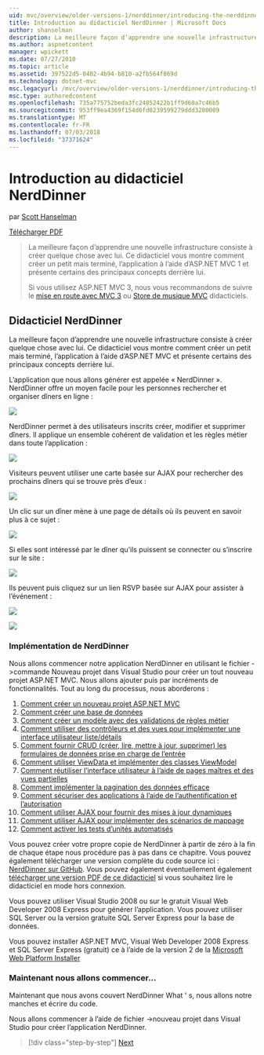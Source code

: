 ```yaml
---
uid: mvc/overview/older-versions-1/nerddinner/introducing-the-nerddinner-tutorial
title: Introduction au didacticiel NerdDinner | Microsoft Docs
author: shanselman
description: La meilleure façon d’apprendre une nouvelle infrastructure consiste à créer quelque chose avec lui. Ce didacticiel vous montre comment créer une application légère, mais complète, à l’aide de ASP.NE...
ms.author: aspnetcontent
manager: wpickett
ms.date: 07/27/2010
ms.topic: article
ms.assetid: 397522d5-0402-4b94-b810-a2fb564f869d
ms.technology: dotnet-mvc
msc.legacyurl: /mvc/overview/older-versions-1/nerddinner/introducing-the-nerddinner-tutorial
msc.type: authoredcontent
ms.openlocfilehash: 735a775752beda3fc24852422b1ff9d60a7c46b5
ms.sourcegitcommit: 953ff9ea4369f154d6fd0239599279ddd3280009
ms.translationtype: MT
ms.contentlocale: fr-FR
ms.lasthandoff: 07/03/2018
ms.locfileid: "37371624"
---
```

<a name="introducing-the-nerddinner-tutorial"></a>Introduction au didacticiel NerdDinner
====================
par [Scott Hanselman](https://github.com/shanselman)

[Télécharger PDF](http://aspnetmvcbook.s3.amazonaws.com/aspnetmvc-nerdinner_v1.pdf)

> La meilleure façon d’apprendre une nouvelle infrastructure consiste à créer quelque chose avec lui. Ce didacticiel vous montre comment créer un petit mais terminé, l’application à l’aide d’ASP.NET MVC 1 et présente certains des principaux concepts derrière lui.
> 
> Si vous utilisez ASP.NET MVC 3, nous vous recommandons de suivre le [mise en route avec MVC 3](../../older-versions/getting-started-with-aspnet-mvc3/cs/intro-to-aspnet-mvc-3.md) ou [Store de musique MVC](../../older-versions/mvc-music-store/mvc-music-store-part-1.md) didacticiels.


## <a name="nerddinner-tutorial"></a>Didacticiel NerdDinner

La meilleure façon d’apprendre une nouvelle infrastructure consiste à créer quelque chose avec lui. Ce didacticiel vous montre comment créer un petit mais terminé, l’application à l’aide d’ASP.NET MVC et présente certains des principaux concepts derrière lui.

L’application que nous allons générer est appelée « NerdDinner ». NerdDinner offre un moyen facile pour les personnes rechercher et organiser dîners en ligne :

![](introducing-the-nerddinner-tutorial/_static/image1.png)

NerdDinner permet à des utilisateurs inscrits créer, modifier et supprimer dîners. Il applique un ensemble cohérent de validation et les règles métier dans toute l’application :

![](introducing-the-nerddinner-tutorial/_static/image2.png)

Visiteurs peuvent utiliser une carte basée sur AJAX pour rechercher des prochains dîners qui se trouve près d’eux :

![](introducing-the-nerddinner-tutorial/_static/image3.png)

Un clic sur un dîner mène à une page de détails où ils peuvent en savoir plus à ce sujet :

![](introducing-the-nerddinner-tutorial/_static/image4.png)

Si elles sont intéressé par le dîner qu’ils puissent se connecter ou s’inscrire sur le site :

![](introducing-the-nerddinner-tutorial/_static/image5.png)

Ils peuvent puis cliquez sur un lien RSVP basée sur AJAX pour assister à l’événement :

![](introducing-the-nerddinner-tutorial/_static/image6.png)

![](introducing-the-nerddinner-tutorial/_static/image7.png)

### <a name="implementing-nerddinner"></a>Implémentation de NerdDinner

Nous allons commencer notre application NerdDinner en utilisant le fichier -&gt;commande Nouveau projet dans Visual Studio pour créer un tout nouveau projet ASP.NET MVC. Nous allons ajouter puis par incréments de fonctionnalités. Tout au long du processus, nous aborderons :

1. [Comment créer un nouveau projet ASP.NET MVC](# "créer un nouveau projet ASP.NET MVC")
2. [Comment créer une base de données](# "créer une base de données")
3. [Comment créer un modèle avec des validations de règles métier](# "créer un modèle avec des Validations de règles d’entreprise")
4. [Comment utiliser des contrôleurs et des vues pour implémenter une interface utilisateur liste/détails](# "utiliser les contrôleurs et les vues pour implémenter une interface utilisateur liste/détails")
5. [Comment fournir CRUD (créer, lire, mettre à jour, supprimer) les formulaires de données prise en charge de l’entrée](# "fournir CRUD (Create, Read, Update, Delete) données formulaire entrée prend en charge")
6. [Comment utiliser ViewData et implémenter des classes ViewModel](# "utiliser un ViewData et implémenter des Classes ViewModel")
7. [Comment réutiliser l’interface utilisateur à l’aide de pages maîtres et des vues partielles](# "réutiliser d’interface utilisateur à l’aide des Pages maîtres et des vues partielles")
8. [Comment implémenter la pagination des données efficace](# "implémenter de données efficace la pagination")
9. [Comment sécuriser des applications à l’aide de l’authentification et l’autorisation](# "sécurisé Applications à l’aide de l’authentification et autorisation")
10. [Comment utiliser AJAX pour fournir des mises à jour dynamiques](# "utiliser AJAX pour fournir des mises à jour dynamiques")
11. [Comment utiliser AJAX pour implémenter des scénarios de mappage](# "utiliser AJAX pour implémenter les scénarios de mappage")
12. [Comment activer les tests d’unités automatisés](# "activer le test unitaire automatisé")

Vous pouvez créer votre propre copie de NerdDinner à partir de zéro à la fin de chaque étape nous procédure pas à pas dans ce chapitre. Vous pouvez également télécharger une version complète du code source ici : [NerdDinner sur GitHub](https://github.com/AspNetMVPSamples/NerdDinner). Vous pouvez également éventuellement également [télécharger une version PDF de ce didacticiel](http://aspnetmvcbook.s3.amazonaws.com/aspnetmvc-nerdinner_v1.pdf) si vous souhaitez lire le didacticiel en mode hors connexion.

Vous pouvez utiliser Visual Studio 2008 ou sur le gratuit Visual Web Developer 2008 Express pour générer l’application. Vous pouvez utiliser SQL Server ou la version gratuite SQL Server Express pour la base de données.

Vous pouvez installer ASP.NET MVC, Visual Web Developer 2008 Express et SQL Server Express (gratuit) ce à l’aide de la version 2 de la [Microsoft Web Platform Installer](https://www.microsoft.com/web/downloads/platform.aspx)

### <a name="now-lets-get-started"></a>Maintenant nous allons commencer...

Maintenant que nous avons couvert NerdDinner What ' s, nous allons notre manches et écrire du code.

Nous allons commencer à l’aide de fichier -&gt;nouveau projet dans Visual Studio pour créer l’application NerdDinner.

> [!div class="step-by-step"]
> [Next](create-a-new-aspnet-mvc-project.md)
